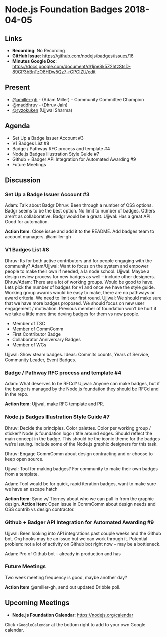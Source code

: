 # Node.js Foundation Badges 2018-04-05

## Links

* **Recording**: No Recording
* **GitHub Issue**: https://github.com/nodejs/badges/issues/16
* **Minutes Google Doc**: https://docs.google.com/document/d/1jpeSk5Z2htzStsD-89GP3bBnTzO8HDw5Qz7-rGPCIZU/edit

## Present

* [@amiller-gh](https://github.com/amiller-gh) - (Adam Miller) – Community Committee Champion
* [@maddhruv](https://github.com/maddhruv) - (Dhruv Jain)
* [@ryzokuken](https://github.com/ryzokuken) (Ujjwal Sharma)

## Agenda

 * Set Up a Badge Issuer Account #3
 * V1 Badges List #8
 * Badge / Pathway RFC process and template #4
 * Node.js Badges Illustration Style Guide #7
 * Github + Badger API Integration for Automated Awarding #9
 * Future Meetings

## Discussion 

### Set Up a Badge Issuer Account #3
Adam: Talk about Badgr
Dhruv: Been through a number of OSS options. Badgr seems to be the best option. No limit to number of badges. Others aren’t as collaborative. Badgr would be a great.
Ujjwal: Has a great API. Good for automation.

**Action Item**: Close issue and add it to the README. Add badges team to account managers. @amiller-gh

### V1 Badges List #8
Dhruv: Its for both active contributors and for people engaging with the community?
Adam/Ujjwal: Want to focus on the system and empower people to make their own if needed, a la node school.
Ujjwal: Maybe a design review process for new badges as well – include other designers.
Dhruv/Adam: There are a lot of working groups. Would be good to have. Lets pick the number of badges for v1 and once we have the style guide. Working group awards would be easy to make, there are no pathways or award criteria. We need to limit our first round.
Ujjwal: We should make sure that we have more badges proposed. We should focus on new user engagement / motivation. Previous member of foundation won’t be hurt if we take a little more time deving badges for them vs new people.

 - Member of TSC
 - Member of CommComm
 - First Contributor Badge
 - Collaborator Anniversary Badges
 - Member of WGs

Ujjwal: Show steam badges. Ideas: Commits counts, Years of Service, Community Leader, Event Badges.

### Badge / Pathway RFC process and template #4

Adam: What deserves to be RFCd? 
Ujjwal: Anyone can make badges, but if the badge is managed by the Node.js foundation they should be RFCd and in the repo.

**Action Item**: Ujjwal, make RFC template and PR.

### Node.js Badges Illustration Style Guide #7

Dhruv: Decide the principles. Color palettes. Color per working group / sticker? Node.js foundation logo / title around edges. Should reflect the main concept in the badge. This should be the iconic theme for the badges we’re issuing. Include some of the Node.js graphic designers for this task.

Dhruv: Engage CommComm about design contracting and or choose to keep open source.

Ujjwal: Tool for making badges? For community to make their own badges from a template.

Adam: Tool would be for quick, rapid iteration badges, want to make sure we have an escape hatch

**Action Item**: Sync w/ Tierney about who we can pull in from the graphic design.
**Action Item**: Open issue in CommComm about design needs and OSS contrib vs design contractor.


### Github + Badger API Integration for Automated Awarding #9

Ujjwal: Been looking into API integrations past couple weeks and the Github bot. Org hooks may be an issue but we can work through it. Potential problem: not a lot of activity on Github bot right now – may be a bottleneck.

Adam: Pro of Github bot – already in production and has 

### Future Meetings

Two week meeting frequency is good, maybe another day?

**Action Item** @amiller-gh, send out updated Dribble poll.

## Upcoming Meetings

 * **Node.js Foundation Calendar**: https://nodejs.org/calendar

Click `+GoogleCalendar` at the bottom right to add to your own Google calendar.


